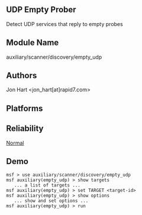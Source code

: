 ## UDP Empty Prober

Detect UDP services that reply to empty probes


## Module Name
auxiliary/scanner/discovery/empty_udp

## Authors
Jon Hart <jon_hart[at]rapid7.com>





## Platforms


## Reliability
[Normal](https://github.com/rapid7/metasploit-framework/wiki/Exploit-Ranking)

## Demo

```
msf > use auxiliary/scanner/discovery/empty_udp
msf auxiliary(empty_udp) > show targets
   ... a list of targets ...
msf auxiliary(empty_udp) > set TARGET <target-id>
msf auxiliary(empty_udp) > show options
   ... show and set options ...
msf auxiliary(empty_udp) > run
```
    
    